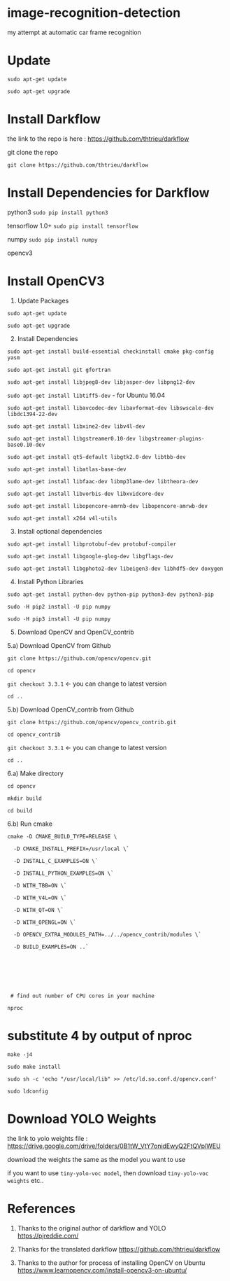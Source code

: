 # image-recognition-detection
my attempt at automatic car frame recognition

# Update 

`sudo apt-get update`

`sudo apt-get upgrade`

# Install Darkflow

the link to the repo is here : https://github.com/thtrieu/darkflow

git clone the repo

`git clone https://github.com/thtrieu/darkflow`

# Install Dependencies for Darkflow

python3 `sudo pip install python3`

tensorflow 1.0+ `sudo pip install tensorflow`

numpy `sudo pip install numpy`

opencv3 

# Install OpenCV3

1. Update Packages


`sudo apt-get update`

`sudo apt-get upgrade`


2. Install Dependencies

`sudo apt-get install build-essential checkinstall cmake pkg-config yasm`

`sudo apt-get install git gfortran`

`sudo apt-get install libjpeg8-dev libjasper-dev libpng12-dev`

`sudo apt-get install libtiff5-dev` - for Ubuntu 16.04


`sudo apt-get install libavcodec-dev libavformat-dev libswscale-dev libdc1394-22-dev`

`sudo apt-get install libxine2-dev libv4l-dev`

`sudo apt-get install libgstreamer0.10-dev libgstreamer-plugins-base0.10-dev`

`sudo apt-get install qt5-default libgtk2.0-dev libtbb-dev`

`sudo apt-get install libatlas-base-dev`

`sudo apt-get install libfaac-dev libmp3lame-dev libtheora-dev`

`sudo apt-get install libvorbis-dev libxvidcore-dev`

`sudo apt-get install libopencore-amrnb-dev libopencore-amrwb-dev`

`sudo apt-get install x264 v4l-utils`

3. Install optional dependencies

`sudo apt-get install libprotobuf-dev protobuf-compiler`

`sudo apt-get install libgoogle-glog-dev libgflags-dev`

`sudo apt-get install libgphoto2-dev libeigen3-dev libhdf5-dev doxygen`

4. Install Python Libraries 

`sudo apt-get install python-dev python-pip python3-dev python3-pip`

`sudo -H pip2 install -U pip numpy`

`sudo -H pip3 install -U pip numpy`

5. Download OpenCV and OpenCV_contrib

5.a) Download OpenCV from Github

`git clone https://github.com/opencv/opencv.git`

`cd opencv`

`git checkout 3.3.1` <- you can change to latest version

`cd ..`

5.b) Download OpenCV_contrib from Github

`git clone https://github.com/opencv/opencv_contrib.git`

`cd opencv_contrib`

`git checkout 3.3.1` <- you can change to latest version

`cd ..`

6.a) Make directory

`cd opencv`

`mkdir build`

`cd build`

6.b) Run cmake


`cmake -D CMAKE_BUILD_TYPE=RELEASE \`

      -D CMAKE_INSTALL_PREFIX=/usr/local \`
      
      -D INSTALL_C_EXAMPLES=ON \`
      
      -D INSTALL_PYTHON_EXAMPLES=ON \`
      
      -D WITH_TBB=ON \`
      
      -D WITH_V4L=ON \`
      
      -D WITH_QT=ON \`
      
      -D WITH_OPENGL=ON \`
      
      -D OPENCV_EXTRA_MODULES_PATH=../../opencv_contrib/modules \`
      
      -D BUILD_EXAMPLES=ON ..`
      
      
     
     
     
     
     
     # find out number of CPU cores in your machine
`nproc`
# substitute 4 by output of nproc
`make -j4`

`sudo make install`

`sudo sh -c 'echo "/usr/local/lib" >> /etc/ld.so.conf.d/opencv.conf'`

`sudo ldconfig`
      


# Download YOLO Weights

the link to yolo weights file : https://drive.google.com/drive/folders/0B1tW_VtY7onidEwyQ2FtQVplWEU

download the weights the same as the model you want to use

if you want to use `tiny-yolo-voc model`, then download `tiny-yolo-voc weights` etc..

# References

1. Thanks to the original author of darkflow and YOLO
https://pjreddie.com/

2. Thanks for the translated darkflow 
https://github.com/thtrieu/darkflow

3. Thanks to the author for process of installing OpenCV on Ubuntu
https://www.learnopencv.com/install-opencv3-on-ubuntu/
